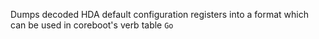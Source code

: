 Dumps decoded HDA default configuration registers into a format which can be used in coreboot's verb table `Go`
